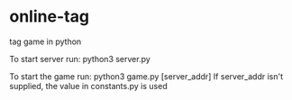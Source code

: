 online-tag
==========

tag game in python

To start server run:
python3 server.py

To start the game run:
python3 game.py [server\_addr]
    If server_addr isn't supplied, the value in constants.py is used
